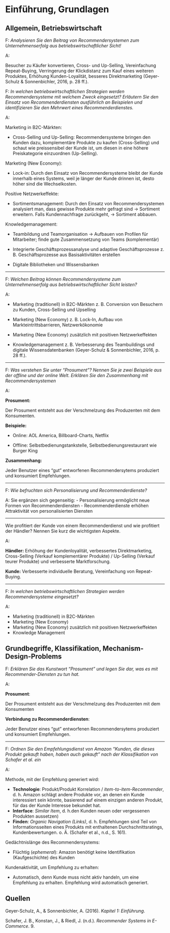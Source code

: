 # Einführung, Grundlagen

## Allgemein, Betriebswirtschaft

F: *Analysieren Sie den Beitrag von Recommendersystemen zum
Unternehmenserfolg aus betriebswirtschaftlicher Sicht\!*

A:

Besucher zu Käufer konvertieren, Cross- und Up-Selling, Vereinfachung
Repeat-Buying, Verringerung der Klickdistanz zum Kauf eines weiteren
Produktes, Erhöhung Kunden-Loyalität, besseres Direktmarketing
(Geyer-Schulz & Sonnenbichler, 2016, p. 28 ff.).

F: *In welchen betriebswirtschaftlichen Strategien werden
Recommendersysteme mit welchem Zweck eingesetzt? Erläutern Sie den
Einsatz von Recommenderdiensten ausführlich an Beispielen und
identifizieren Sie den Mehrwert eines Recommenderdienstes.*

A:

Marketing in B2C-Märkten:

  - Cross-Selling und Up-Selling: Recommendersysteme bringen den Kunden
    dazu, komplementäre Produkte zu kaufen (Cross-Selling) und schaut
    wie preissensibel der Kunde ist, um diesen in eine höhere
    Preiskategorie einzuordnen (Up-Selling).

Marketing (New Economy):

  - Lock-in: Durch den Einsatz von Recommendersysteme bleibt der Kunde
    innerhalb eines Systems, weil je länger der Kunde drinnen ist, desto
    höher sind die Wechselkosten.

Positive Netzwerkeffekte:

  - Sortimentsmanagement: Durch den Einsatz von Recommendersystemen
    analysiert man, dass gewisse Produkte mehr gefragt sind → Sortiment
    erweitern. Falls Kundennachfrage zurückgeht, → Sortiment abbauen.

Knowledgemanagement:

  - Teambildung und Teamorganisation → Aufbauen von Profilen für
    Mitarbeiter; finde gute Zusammensetzung von Teams (komplementär)

  - Integrierte Geschäftsprozessanalyse und adaptive Geschäftsprozesse
    z. B. Geschäftsprozesse aus Basisaktivitäten erstellen

  - Digitale Bibliotheken und Wissensbanken

-----

F: *Welchen Beitrag können Recommendersysteme zum Unternehmenserfolg aus
betriebswirtschaftlicher Sicht leisten?*

A:

  - Marketing (traditionell) in B2C-Märkten z. B. Conversion von
    Besuchern zu Kunden, Cross-Selling und Upselling

  - Marketing (New Economy) z. B. Lock-In, Aufbau von
    Markteintrittsbarrieren, Netzwerkökonomie

  - Marketing (New Economy) zusätzlich mit positiven Netzwerkeffekten

  - Knowledgemanagement z. B. Verbesserung des Teambuildings und
    digitale Wissensdatenbanken (Geyer-Schulz & Sonnenbichler, 2016, p.
    28 ff.).

-----

F: *Was verstehen Sie unter “Prosument”? Nennen Sie je zwei Beispiele
aus der offline und der online Welt. Erklären Sie den Zusammenhang mit
Recommendersystemen*

A:

**Prosument:**

Der Prosument entsteht aus der Verschmelzung des Produzenten mit dem
Konsumenten.

**Beispiele:**

  - Online: AOL America, Billboard-Charts, Netflix

  - Offline: Selbstbedienungstankstelle, Selbstbedienungsrestaurant wie
    Burger King

**Zusammenhang:**

Jeder Benutzer eines “gut” entworfenen Recommendersytems produziert und
konsumiert Empfehlungen.

-----

F: *Wie befruchten sich Personalisierung und Recommenderdienste?*

A: Sie ergänzen sich gegenseitig: - Personalisierung ermöglicht neue
Formen von Recommenderdiensten - Recommenderdienste erhöhen
Attraktivität von personalisierten Diensten

-----

Wie profitiert der Kunde von einem Recommenderdienst und wie profitiert
der Händler? Nennen Sie kurz die wichtigsten Aspekte.

A:

**Händler:** Erhöhung der Kundenloyalität, verbessertes Direktmarketing,
Cross-Selling (Verkauf komplementärer Produkte) / Up-Selling (Verkauf
teurer Produkte) und verbesserte Marktforschung.

**Kunde:** Verbesserte individuelle Beratung, Vereinfachung von
Repeat-Buying.

-----

F: *In welchen betriebswirtschaftlichen Strategien werden
Recommendersysteme eingesetzt?*

A:

  - Marketing (traditionell) in B2C-Märkten
  - Marketing (New Economy)
  - Marketing (New Economy) zusätzlich mit positiven Netzwerkeffekten
  - Knowledge Management

## Grundbegriffe, Klassifikation, Mechanism-Design-Problems

F: *Erklären Sie das Kunstwort “Prosument” und legen Sie dar, was es mit
Recommender-Diensten zu tun hat.*

A:

**Prosument**:

Der Prosument entsteht aus der Verschmelzung des Produzenten mit dem
Konsumenten

**Verbindung zu Recommenderdiensten**:

Jeder Benutzer eines “gut” entworfenen Recommendersytems produziert und
konsumiert Empfehlungen.

-----

F: *Ordnen Sie den Empfehlungsdienst von Amazon “Kunden, die dieses
Produkt gekauft haben, haben auch gekauft” nach der Klassifikation von
Schafer et al. ein*

A:

Methode, mit der Empfehlung generiert wird:

  - **Technologie**: Produkt/Produkt Korrelation /
    *item-to-item-Recommender*, d. h. Amazon schlägt andere Produkte
    vor, an denen ein Kunde interessiert sein könnte, basierend auf
    einem einzigen anderen Produkt, für das der Kunde Interesse bekundet
    hat.
  - **Interface**: *Similar Item*, d. h.den Kunden neuen oder
    vergessenen Produkten aussetzen)
  - **Finden**: *Organic Navigation (Links)*, d. h. Empfehlungen sind
    Teil von Informationsseiten eines Produkts mit enthaltenen
    Durchschnittsratings, Kundenbewertungen. o. Ä. (Schafer et al.,
    n.d., S. 161).

Gedächtnislänge des Recommendersystems:

  - Flüchtig (*ephemeral*): Amazon benötigt keine Identifikation
    (Kaufgeschichte) des Kunden

Kundenaktivität, um Empfehlung zu erhalten:

  - Automatisch, denn Kunde muss nicht aktiv handeln, um eine Empfehlung
    zu erhalten. Empfehlung wird automatisch generiert.

## Quellen

<div id="refs" class="references">

<div id="ref-geyer-schulz_kapitel_2016">

Geyer-Schulz, A., & Sonnenbichler, A. (2016). *Kapitel 1: Einführung*.

</div>

<div id="ref-schafer_recommender_nodate">

Schafer, J. B., Konstan, J., & Riedl, J. (n.d.). *Recommender Systems in
E-Commerce*. 9.

</div>

</div>
